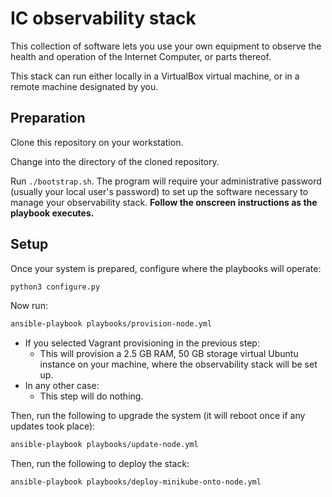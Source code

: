 # IC observability stack

This collection of software lets you use your own equipment to observe the
health and operation of the Internet Computer, or parts thereof.

This stack can run either locally in a VirtualBox virtual machine, or in
a remote machine designated by you.

## Preparation

Clone this repository on your workstation.

Change into the directory of the cloned repository.

Run `./bootstrap.sh`.  The program will require your administrative password
(usually your local user's password) to set up the software necessary to
manage your observability stack.  **Follow the onscreen instructions as
the playbook executes.**

## Setup

Once your system is prepared, configure where the playbooks will operate:

```sh
python3 configure.py
```

Now run:

```sh
ansible-playbook playbooks/provision-node.yml
```

* If you selected Vagrant provisioning in the previous step:
  * This will provision a 2.5 GB RAM, 50 GB storage virtual Ubuntu instance on
    your machine, where the observability stack will be set up.
* In any other case:
  * This step will do nothing.

Then, run the following to upgrade the system (it will reboot once if any
updates took place):

```sh
ansible-playbook playbooks/update-node.yml
```

Then, run the following to deploy the stack:

```sh
ansible-playbook playbooks/deploy-minikube-onto-node.yml
```
